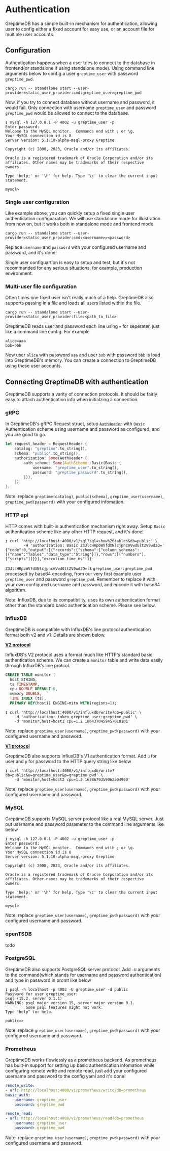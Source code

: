 # Authentication

GreptimeDB has a simple built-in mechanism for authentication, allowing user to config either a fixed account for easy use, or an account file for multiple user accounts.

## Configuration

Authentication happens when a user tries to connect to the database in frontend(or standalone if using standalone mode). Using command line arguments below to config a user `greptime_user` with password `greptime_pwd`.

```shell
cargo run -- standalone start --user-provider=static_user_provider:cmd:greptime_user=greptime_pwd
```

Now, if you try to connect database without username and password, it would fail. Only connection with username `greptime_user` and password `greptime_pwd` would be allowed to connect to the database.

```shell
❯ mysql -h 127.0.0.1 -P 4002 -u greptime_user -p
Enter password:
Welcome to the MySQL monitor.  Commands end with ; or \g.
Your MySQL connection id is 8
Server version: 5.1.10-alpha-msql-proxy Greptime

Copyright (c) 2000, 2023, Oracle and/or its affiliates.

Oracle is a registered trademark of Oracle Corporation and/or its
affiliates. Other names may be trademarks of their respective
owners.

Type 'help;' or '\h' for help. Type '\c' to clear the current input statement.

mysql>
```

### Single user configuration

Like example above, you can quickly setup a fixed single user authentication configuaration. We will use standalone mode for illustration from now on, but it works both in standalone mode and frontend mode.

```shell
cargo run -- standalone start --user-provider=static_user_provider:cmd:<username>=<password>
```

Replace `username` and `password` with your configured username and password, and it's done!

Single user configuartion is easy to setup and test, but it's not recommanded for any serious situations, for example, production environment.

### Multi-user file configuration

Often times one fixed user isn't really much of a help. GreptimeDB also supports passing in a file and loads all users listed within the file.

```shell
cargo run -- standalone start --user-provider=static_user_provider:file:<path_to_file>
```

GreptimeDB reads user and password each line using `=` for seperater, just like a command line config. For example

```
alice=aaa
bob=bbb
```

Now user `alice` with password `aaa` and user `bob` with password `bbb` is load into GreptimeDB's memory. You can create a connection to GreptimeDB using these user accounts.

## Connecting GreptimeDB with authentication

GreptimeDB supports a varity of connection protocols. It should be fairly easy to attach authentication info when initialzing a connection.

### gRPC

In GreptimeDB's gRPC Request struct, setup [`AuthHeader`](https://github.com/GreptimeTeam/greptime-proto/blob/ad0187295035e83f76272da553453e649b7570de/proto/greptime/v1/database.proto#L21) with `Basic` Authentication scheme using username and password as configured, and you are good to go.

```Rust
let request_header = RequestHeader {
    catalog: "greptime".to_string(),
    schema: "public".to_string(),
    authorization: Some(AuthHeader {
        auth_scheme: Some(AuthScheme::Basic(Basic {
            username: "greptime_user".to_string(),
            password: "greptime_password".to_string(),
        })),
    }),
};
```

Note: replace `greptime(catalog)`, `public(schema)`, `greptime_user(username)`, `greptime_pwd(password)` with your configured infomation.

### HTTP api
HTTP comes with built-in authentication mechanism right away. Setup `Basic` authentication scheme like any other HTTP request, and it's done!

```shell
❯ curl 'http://localhost:4000/v1/sql?sql=show%20tables&db=public' \
        -H 'authorization: Basic Z3JlcHRpbWVfdXNlcjpncmVwdGltZV9wd2Q='
{"code":0,"output":[{"records":{"schema":{"column_schemas":[{"name":"Tables","data_type":"String"}]},"rows":[["numbers"],["scripts"]]}}],"execution_time_ms":1}
```

`Z3JlcHRpbWVfdXNlcjpncmVwdGltZV9wd2Q=` is `greptime_user:greptime_pwd` processed by base64 encoding, from our very first example user `greptime_user` and password `greptime_pwd`. Remember to replace it with your own configured username and password, and encode it with base64 algorithm.

Note: InfluxDB, due to its compatibility, uses its own authentication format other than the standard basic authentication scheme. Please see below.

### InfluxDB

GreptimeDB is compatible with InfluxDB's line protocol authentication format both v2 and v1. Details are shown below.

**[V2 protocol](https://docs.influxdata.com/influxdb/v1.8/tools/api/?t=Auth+Enabled#apiv2query-http-endpoint)**

InfluxDB's V2 protocol uses a format much like HTTP's standard basic authentication scheme. We can create a `monitor` table and write data easily through InfluxDB's line protcol. 

```SQL
CREATE TABLE monitor (
  host STRING,
  ts TIMESTAMP,
  cpu DOUBLE DEFAULT 0,
  memory DOUBLE,
  TIME INDEX (ts),
  PRIMARY KEY(host)) ENGINE=mito WITH(regions=1);
```

```shell
❯ curl 'http://localhost:4000/v1/influxdb/write?db=public' \
    -H 'authorization: token greptime_user:greptime_pwd' \
    -d 'monitor,host=host1 cpu=1.2 1664370459457010101'
```

Note: replace `greptime_user(username)`, `greptime_pwd(password)` with your configured username and password.

**[V1 protocol](https://docs.influxdata.com/influxdb/v1.8/tools/api/?t=Auth+Enabled#query-string-parameters-1)**

GreptimeDB also supports InfluxDB's V1 authentication format. Add `u` for user and `p` for password to the HTTP query string like below

```shell
❯ curl 'http://localhost:4000/v1/influxdb/write?db=public&u=greptime_user&p=greptime_pwd' \
    -d 'monitor,host=host2 cpu=1.2 1678679359062504960'
```

Note: replace `greptime_user(username)`, `greptime_pwd(password)` with your configured username and password.

### MySQL

GreptimeDB supports MySQL server protocol like a real MySQL server. Just put username and password parameter to the command line arguments like below

```shell
❯ mysql -h 127.0.0.1 -P 4002 -u greptime_user -p
Enter password:
Welcome to the MySQL monitor.  Commands end with ; or \g.
Your MySQL connection id is 8
Server version: 5.1.10-alpha-msql-proxy Greptime

Copyright (c) 2000, 2023, Oracle and/or its affiliates.

Oracle is a registered trademark of Oracle Corporation and/or its
affiliates. Other names may be trademarks of their respective
owners.

Type 'help;' or '\h' for help. Type '\c' to clear the current input statement.

mysql>
```

Note: replace `greptime_user(username)`, `greptime_pwd(password)` with your configured username and password.

### openTSDB

todo

### PostgreSQL

GreptimeDB also supports PostgreSQL server protocol. Add `-U` arguments to the command(which stands for username and password authentication) and type in password in promt like below

```shell
❯ psql -h localhost -p 4003 -U greptime_user -d public
Password for user greptime_user:
psql (15.2, server 0.1.1)
WARNING: psql major version 15, server major version 0.1.
         Some psql features might not work.
Type "help" for help.

public=>
```

Note: replace `greptime_user(username)`, `greptime_pwd(password)` with your configured username and password.

### Prometheus

GreptimeDB works flowlessly as a prometheus backend. As prometheus has built-in support for setting up basic authentication infomation while configuring remote write and remote read, just add your configured username and password to the config yaml and it's done!

```yaml
remote_write:
- url: http://localhost:4000/v1/prometheus/write?db=prometheus
basic_auth:
    username: greptime_user
    password: greptime_pwd

remote_read:
- url: http://localhost:4000/v1/prometheus/read?db=prometheus
    username: greptime_user
    password: greptime_pwd
```

Note: replace `greptime_user(username)`, `greptime_pwd(password)` with your configured username and password.